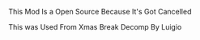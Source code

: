 This Mod Is a Open Source Because It's Got Cancelled

This was Used From Xmas Break Decomp By Luigio
